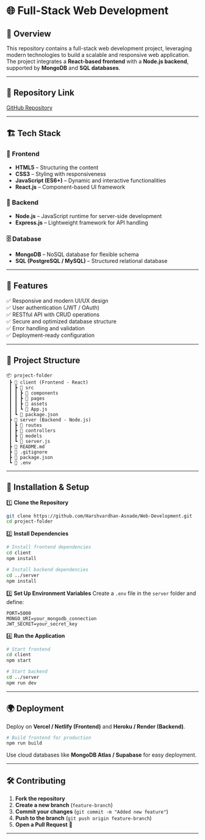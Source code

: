 # 🌐 Full-Stack Web Development

## 🚀 Overview
This repository contains a full-stack web development project, leveraging modern technologies to build a scalable and responsive web application. The project integrates a **React-based frontend** with a **Node.js backend**, supported by **MongoDB** and **SQL databases**.

---

## 📂 Repository Link
[GitHub Repository](https://github.com/Harshvardhan-Asnade/Web-Development)

---

## 🏗️ Tech Stack

### 🎨 Frontend
- **HTML5** – Structuring the content
- **CSS3** – Styling with responsiveness
- **JavaScript (ES6+)** – Dynamic and interactive functionalities
- **React.js** – Component-based UI framework

### 🔧 Backend
- **Node.js** – JavaScript runtime for server-side development
- **Express.js** – Lightweight framework for API handling

### 🗄️ Database
- **MongoDB** – NoSQL database for flexible schema
- **SQL (PostgreSQL / MySQL)** – Structured relational database

---

## 📌 Features
✅ Responsive and modern UI/UX design  
✅ User authentication (JWT / OAuth)  
✅ RESTful API with CRUD operations  
✅ Secure and optimized database structure  
✅ Error handling and validation  
✅ Deployment-ready configuration  

---

## 📂 Project Structure
```
📦 project-folder
 ┣ 📂 client (Frontend - React)
 ┃ ┣ 📂 src
 ┃ ┃ ┣ 📂 components
 ┃ ┃ ┣ 📂 pages
 ┃ ┃ ┣ 📂 assets
 ┃ ┃ ┗ 📜 App.js
 ┃ ┗ 📜 package.json
 ┣ 📂 server (Backend - Node.js)
 ┃ ┣ 📂 routes
 ┃ ┣ 📂 controllers
 ┃ ┣ 📂 models
 ┃ ┗ 📜 server.js
 ┣ 📜 README.md
 ┣ 📜 .gitignore
 ┣ 📜 package.json
 ┗ 📜 .env
```

---

## 🚀 Installation & Setup

1️⃣ **Clone the Repository**
```sh
git clone https://github.com/Harshvardhan-Asnade/Web-Development.git
cd project-folder
```

2️⃣ **Install Dependencies**
```sh
# Install frontend dependencies
cd client
npm install

# Install backend dependencies
cd ../server
npm install
```

3️⃣ **Set Up Environment Variables**
Create a `.env` file in the `server` folder and define:
```
PORT=5000
MONGO_URI=your_mongodb_connection
JWT_SECRET=your_secret_key
```

4️⃣ **Run the Application**
```sh
# Start frontend
cd client
npm start

# Start backend
cd ../server
npm run dev
```

---

## 🌍 Deployment
Deploy on **Vercel / Netlify (Frontend)** and **Heroku / Render (Backend)**.

```sh
# Build frontend for production
npm run build
```

Use cloud databases like **MongoDB Atlas / Supabase** for easy deployment.

---

## 🛠️ Contributing
1. **Fork the repository**
2. **Create a new branch** (`feature-branch`)
3. **Commit your changes** (`git commit -m "Added new feature"`)
4. **Push to the branch** (`git push origin feature-branch`)
5. **Open a Pull Request** 🚀

---
 
